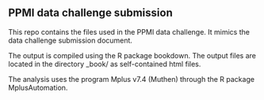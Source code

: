 ## PPMI data challenge submission

This repo contains the files used in the PPMI data challenge.  It mimics the data challenge submission document.

The output is compiled using the R package bookdown.  The output files are located in the directory _book/ as self-contained html files.

The analysis uses the program Mplus v7.4 (Muthen) through the R package MplusAutomation.
